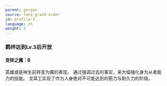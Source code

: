 ```yaml
---
parent: gorgon
source: fate-grand-order
id: profile-3
language: zh
weight: 3
---
```


### 羁绊达到Lv.3后开放

#### 变转之魔：B

英雄或是神生前转变为魔的表现。
通过强调过去的事实，来大幅强化身为从者能力的技能。
戈耳工实现了作为人身绝对不可能达到的筋力与耐久力的阶级。
